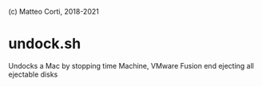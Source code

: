 
 (c) Matteo Corti, 2018-2021

# undock.sh

Undocks a Mac by stopping time Machine, VMware Fusion end ejecting all ejectable disks

